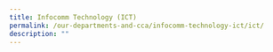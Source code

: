 ```yaml
---
title: Infocomm Technology (ICT)
permalink: /our-departments-and-cca/infocomm-technology-ict/ict/
description: ""
---
```




